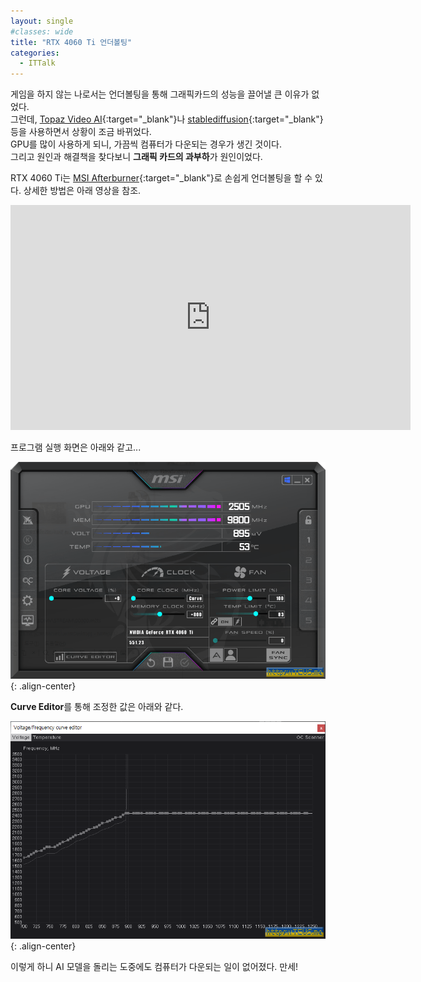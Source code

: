 ```yaml
---
layout: single
#classes: wide
title: "RTX 4060 Ti 언더볼팅"
categories:
  - ITTalk
---
```


게임을 하지 않는 나로서는 언더볼팅을 통해 그래픽카드의 성능을 끌어낼 큰 이유가 없었다.  
그런데, [Topaz Video AI](https://www.topazlabs.com/topaz-video-ai){:target="_blank"}나 [stablediffusion](https://github.com/Stability-AI/stablediffusion){:target="_blank"} 등을 사용하면서 상황이 조금 바뀌었다.  
GPU를 많이 사용하게 되니, 가끔씩 컴퓨터가 다운되는 경우가 생긴 것이다.  
그리고 원인과 해결책을 찾다보니 **그래픽 카드의 과부하**가 원인이었다.

RTX 4060 Ti는 [MSI Afterburner](https://www.msi.com/page/Afterburner){:target="_blank"}로 손쉽게 언더볼팅을 할 수 있다.
상세한 방법은 아래 영상을 참조.

<iframe width="640" height="360" src="https://www.youtube-nocookie.com/embed/1tPXy3SCpDE?controls=0" frameborder="0" allowfullscreen></iframe>

프로그램 실행 화면은 아래와 같고...

![image](</images/2024-02-11/msi1_B_Q.png>){: .align-center}

**Curve Editor**를 통해 조정한 값은 아래와 같다.

![image](</images/2024-02-11/msi2_B_Q.png>){: .align-center}

이렇게 하니 AI 모델을 돌리는 도중에도 컴퓨터가 다운되는 일이 없어졌다. 만세!

